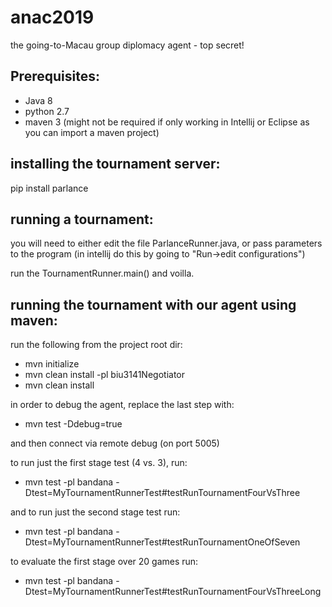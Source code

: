 # anac2019
the going-to-Macau group diplomacy agent - top secret!

## Prerequisites:
* Java 8
* python 2.7
* maven 3 (might not be required if only working in Intellij or Eclipse as you can import a maven project)

## installing the tournament server:
pip install parlance

## running a tournament:
you will need to either edit the file ParlanceRunner.java, or pass parameters to the program (in intellij do this by going to "Run->edit configurations")

run the TournamentRunner.main() and voilla.

## running the tournament with our agent using maven:
run the following from the project root dir:

* mvn initialize
* mvn clean install -pl biu3141Negotiator
* mvn clean install

in order to debug the agent, replace the last step with:
* mvn test -Ddebug=true

and then connect via remote debug (on port 5005)

to run just the first stage test (4 vs. 3), run:
* mvn test -pl bandana -Dtest=MyTournamentRunnerTest#testRunTournamentFourVsThree

and to run just the second stage test run:
* mvn test -pl bandana -Dtest=MyTournamentRunnerTest#testRunTournamentOneOfSeven

to evaluate the first stage over 20 games run:
* mvn test -pl bandana -Dtest=MyTournamentRunnerTest#testRunTournamentFourVsThreeLong
